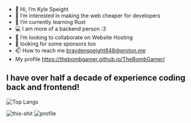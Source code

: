 - 👋 Hi, I’m Kyle Speight
- 👀 I’m interested in making the web cheaper for developers
- 🌱 I’m currently learning Rust
- 💻 I am more of a backend person :3
- 🤝 I’m looking to collaborate on Website Hosting
- :pray: looking for some sponsors too
- 📫 How to reach me braydenspeight848@proton.me <br>
- My profile https://thebombgamer.github.io/TheBombGamer/ <br>
## I have over half a decade of experience coding back and frontend!
<!--![trophy](https://github-profile-trophy.vercel.app/?username=rohitpaulk&theme=onedark)-->
![Top Langs](https://github-readme-stats.vercel.app/api/top-langs/?username=anuraghazra&layout=compact&langs_count=16&theme=dark)


![this-shit](https://komarev.com/ghpvc/?username=thebombgamer&label=Profile%20views&color=blueviolet&style=for-the-badge)
![profile](https://github-readme-stats.vercel.app/api?username=thebombgamer&show_icons=true&locale=en&theme=dark)



